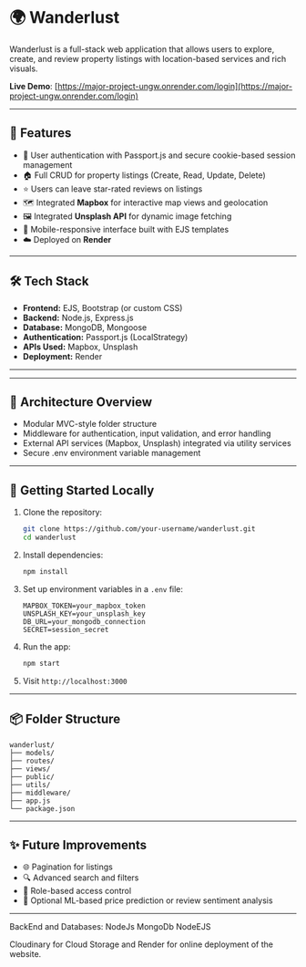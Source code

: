 
# 🌍 Wanderlust

Wanderlust is a full-stack web application that allows users to explore, create, and review property listings with location-based services and rich visuals.

**Live Demo**: [https://major-project-ungw.onrender.com/login](https://major-project-ungw.onrender.com/login)

---

## 🚀 Features

- 🔐 User authentication with Passport.js and secure cookie-based session management
- 🏠 Full CRUD for property listings (Create, Read, Update, Delete)
- ⭐ Users can leave star-rated reviews on listings
- 🗺️ Integrated **Mapbox** for interactive map views and geolocation
- 🖼️ Integrated **Unsplash API** for dynamic image fetching
- 📱 Mobile-responsive interface built with EJS templates
- ☁️ Deployed on **Render**

---

## 🛠️ Tech Stack

- **Frontend:** EJS, Bootstrap (or custom CSS)
- **Backend:** Node.js, Express.js
- **Database:** MongoDB, Mongoose
- **Authentication:** Passport.js (LocalStrategy)
- **APIs Used:** Mapbox, Unsplash
- **Deployment:** Render

---



---

## 🧠 Architecture Overview

- Modular MVC-style folder structure
- Middleware for authentication, input validation, and error handling
- External API services (Mapbox, Unsplash) integrated via utility services
- Secure .env environment variable management

---

## 🧪 Getting Started Locally

1. Clone the repository:
   ```bash
   git clone https://github.com/your-username/wanderlust.git
   cd wanderlust
   ```

2. Install dependencies:
   ```bash
   npm install
   ```

3. Set up environment variables in a `.env` file:
   ```env
   MAPBOX_TOKEN=your_mapbox_token
   UNSPLASH_KEY=your_unsplash_key
   DB_URL=your_mongodb_connection
   SECRET=session_secret
   ```

4. Run the app:
   ```bash
   npm start
   ```

5. Visit `http://localhost:3000`

---

## 📦 Folder Structure

```
wanderlust/
├── models/
├── routes/
├── views/
├── public/
├── utils/
├── middleware/
├── app.js
└── package.json
```

---

## ✨ Future Improvements

- 🌐 Pagination for listings
- 🔍 Advanced search and filters
- 🔐 Role-based access control
- 🤖 Optional ML-based price prediction or review sentiment analysis

---

 BackEnd and Databases:
 NodeJs
 MongoDb
 NodeEJS

Cloudinary for Cloud Storage and Render for online deployment of the website.
